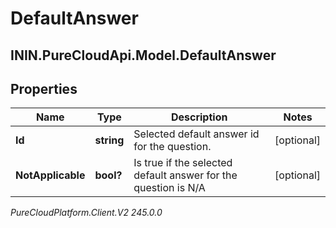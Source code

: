 # DefaultAnswer

## ININ.PureCloudApi.Model.DefaultAnswer

## Properties

|Name | Type | Description | Notes|
|------------ | ------------- | ------------- | -------------|
| **Id** | **string** | Selected default answer id for the question. | [optional] |
| **NotApplicable** | **bool?** | Is true if the selected default answer for the question is N/A | [optional] |



_PureCloudPlatform.Client.V2 245.0.0_
